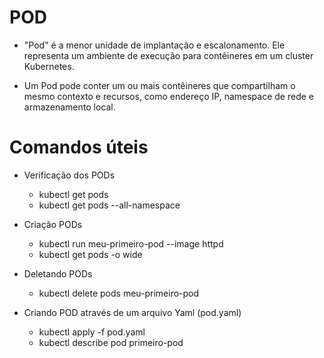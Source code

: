 
# POD

 - "Pod" é a menor unidade de implantação e escalonamento. Ele representa um ambiente de execução para contêineres em um cluster Kubernetes. 
 
 - Um Pod pode conter um ou mais contêineres que compartilham o mesmo contexto e recursos, como endereço IP, namespace de rede e armazenamento local.


# Comandos úteis

- Verificação dos PODs
    - kubectl get pods
    - kubectl get pods --all-namespace


- Criação PODs
    - kubectl run meu-primeiro-pod --image httpd
    - kubectl get pods -o wide

- Deletando PODs
     - kubectl delete pods meu-primeiro-pod

- Criando POD através de um arquivo Yaml (pod.yaml)
     - kubectl apply -f pod.yaml
     - kubectl describe pod primeiro-pod